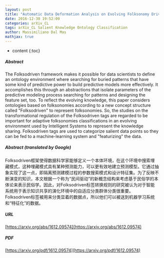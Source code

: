 ```yaml
---
layout: post
title: "Automatic Data Deformation Analysis on Evolving Folksonomy Driven Environment"
date: 2016-12-30 19:52:09
categories: arXiv_CL
tags: arXiv_CL Salient Knowledge Ontology Classification
author: Massimiliano Dal Mas
mathjax: true
---
```


* content
{:toc}

##### Abstract
The Folksodriven framework makes it possible for data scientists to define an ontology environment where searching for buried patterns that have some kind of predictive power to build predictive models more effectively. It accomplishes this through an abstractions that isolate parameters of the predictive modeling process searching for patterns and designing the feature set, too. To reflect the evolving knowledge, this paper considers ontologies based on folksonomies according to a new concept structure called "Folksodriven" to represent folksonomies. So, the studies on the transformational regulation of the Folksodriven tags are regarded to be important for adaptive folksonomies classifications in an evolving environment used by Intelligent Systems to represent the knowledge sharing. Folksodriven tags are used to categorize salient data points so they can be fed to a machine-learning system and "featurizing" the data.

##### Abstract (translated by Google)
Folksodriven框架使得数据科学家能够定义一个本体环境，在这个环境中搜索埋藏模式，这种埋藏模式具有某种预测能力，可以更有效地建立预测模型。它通过抽象实现了这一点，即隔离预测建模过程的参数搜索模式和设计特征集。为了反映不断演变的知识，本文根据一个称为“民间驱动”的新概念结构来考虑基于民俗学的本体论来表示民俗学。因此，对Folksodriven标签转换规则的研究被认为对于智能系统用于表示知识共享的演化环境中的自适应分类群体分类很重要。 Folksodriven标签被用来分类显着的数据点，所以他们可以被送到机器学习系统和“特征化”的数据。

##### URL
[https://arxiv.org/abs/1612.09574](https://arxiv.org/abs/1612.09574)

##### PDF
[https://arxiv.org/pdf/1612.09574](https://arxiv.org/pdf/1612.09574)

